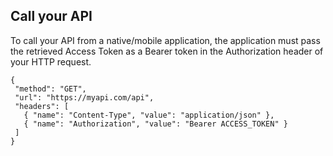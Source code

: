 ## Call your API

To call your API from a native/mobile application, the application must pass the retrieved Access Token as a Bearer token in the Authorization header of your HTTP request.


 ```har
{
  "method": "GET",
  "url": "https://myapi.com/api",
  "headers": [
    { "name": "Content-Type", "value": "application/json" },
    { "name": "Authorization", "value": "Bearer ACCESS_TOKEN" }
  ]
}
```
